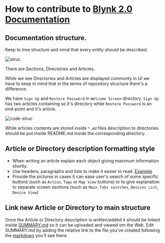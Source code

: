# How to contribute to [Blynk 2.0 Documentation](https://github.com/blynkkk/docs)

## Documentation structure.
Keep to tree structure and mind that every entity should be described.

![struc](https://user-images.githubusercontent.com/67413917/104927828-91c74480-59aa-11eb-96af-d01e86cd2adc.PNG)

There are Sections, Directories and Articles.

While we see Directories and Articles are displayed commonly in UI we have to keep in mind that in the terms of repository structure there's a difference:

We have ``Sign Up`` and ``Restore Password`` in ``Welcome Screen`` directory.
``Sign Up`` has two articles containing so it's directory while ``Restore Password`` is an end-point and it's article.

![code-struc](https://user-images.githubusercontent.com/67413917/104929940-3b0f3a00-59ad-11eb-82fa-f25091d5f92d.PNG)

While articles contents are stored inside ``*.md`` files description to directories should be put inside README.md inside the corresponding directory.

## Article or Directory description formatting style
- When writing an article explain each object giving maximum information shortly.
- Use headers, paragraphs and lists to make it easier to read. [Example](https://github.com/blynkkk/docs/blob/main/web-dashboard/for-developers/products/dashboard/Chart.md)
- Provide the pictures in cases it can ease user's search of some specific buttons (such as ``Action``, ``Tags`` or ``Map View`` buttons) or to give explanation to separate screen sections (such as ``Main Tabs switches``, ``Devices List``, ``Device View``) 

## Link new Article or Directory to main structure
Once the Article or Directory description is written/added it should be linked inside [SUMMARY.md](https://github.com/blynkkk/docs/blob/main/SUMMARY.md) so it can be uploaded and viewed om the Web.
Edit SUMMARY.md by adding the relative link to the file you've created following the [markdown](https://guides.github.com/features/mastering-markdown/) you'll see there.
